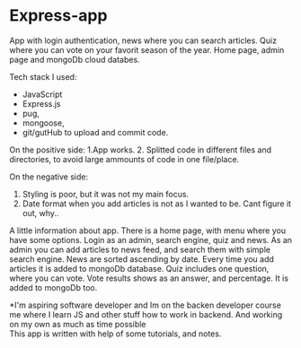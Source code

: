 # Express-app

App with login authentication, news where you can search articles. Quiz where you can vote on your favorit season of the year.
Home page, admin page and mongoDb cloud databes. 

Tech stack I used:
  - JavaScript
  - Express.js
  - pug,
  - mongoose,
  - git/gutHub to upload and commit code.
  
 On the positive side:
  1.App works.
  2. Splitted code in different files and directories, to avoid large ammounts of code in one file/place.
  
 On the negative side:
  1. Styling is poor, but it was not my main focus.
  2. Date format when you add articles is not as I wanted to be. Cant figure it out, why..
  
  A little information about app.
  There is a home page, with menu where you have some options.
  Login as an admin, search engine, quiz and news.
  As an admin you can add articles to news feed, and search them with simple search engine.
  News are sorted ascending by date.
  Every time you add articles it is added to mongoDb database.
  Quiz includes one question, where you can vote. Vote results shows as an answer, and percentage.
  It is added to mongoDb too.
  
  
  
  
  *I'm aspiring software developer and Im on the backen developer course me where I learn JS and other stuff how to work in backend.
  And working on my own as much as time possible  
  This app is written with help of some tutorials, and notes.
